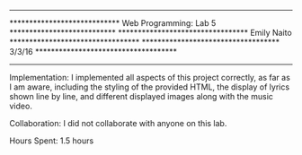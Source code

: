 *******************************************************************************
**************************** Web Programming: Lab 5 ***************************
********************************* Emily Naito *********************************
*********************************** 3/3/16 ************************************
*******************************************************************************

Implementation: I implemented all aspects of this project correctly, as far as
I am aware, including the styling of the provided HTML, the display of lyrics
shown line by line, and different displayed images along with the music video.

Collaboration: I did not collaborate with anyone on this lab.

Hours Spent: 1.5 hours
